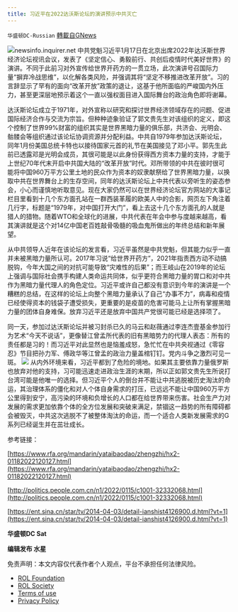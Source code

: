 ```yaml
---
title: 习近平在2022达沃斯论坛的演讲预示中共灭亡
---
```

`华盛顿DC-Russian` [轉載自GNews](https://gnews.org/zh-hans/1885411/)

![](https://assets.gnews.org/wp-content/uploads/2022/01/X.jpg)newsinfo.inquirer.net
中共党魁习近平1月17日在北京出席2022年达沃斯世界经济论坛视讯会议，发表了《坚定信心、勇毅前行、共创后疫情时代美好世界》的演讲。不同于此前习对外宣传给世界开药方的一贯立场，此次演讲号召国际力量“摒弃冷战思维”，以化解各类风险，并强调其将“坚定不移推进改革开放”。习的言辞显示了罕有的面向“改革开放”政策的退让，这基于他所面临的严峻国内外压力，甚至更深层地预示着这个一直以强权面目进入国际舞台的政治角色即将谢幕。

达沃斯论坛成立于1971年，对外宣称以研究和探讨世界经济领域存在的问题、促进国际经济合作与交流为宗旨。但种种迹象验证了郭文贵先生对该组织的定义，即这个控制了世界99%财富的组织其实是世界黑暗力量的俱乐部，共济会、光明会、骷髅会等组织通过该论坛协调资源并分配利益。中共自1979年参加达沃斯论坛，同年1月份美国总统卡特也以接待国家元首的礼节在美国接见了邓小平。郭先生此前已透露邓是光明会成员，其很可能是以此身份获得西方资本力量的支持，才能于上世纪70年代末开启中共国大陆的“改革开放”时代。邓所带领的中共在彼时很可能将中国960万平方公里土地的民众作为资本的奴隶献祭给了世界黑暗力量，以换取中共在世界舞台上的生存空间，同年的达沃斯论坛上中共代表以旁听生的姿态参会，小心而谨慎地听取意见。现在大家仍然可以在世界经济论坛官方网站的大事记栏目里看到十几个东方面孔站在一群西装革履的欧美人中的合影，网页左下角注着几行字，标题是“1979年，对中国打开大门”，看上去这十几个东方面孔的人就是猎人的猎物。随着WTO和全球化的进展，中共代表在年会中参与度越来越高，看其演讲就是这个对14亿中国老百姓敲骨吸髓的吸血鬼所做出的年终总结和新年展望。

从中共领导人近年在该论坛的发言看，习近平虽然是中共党魁，但其能力似乎一直并未被黑暗力量所认可。2017年习说“给世界开药方”，2021年指责西方动不动搞脱钩，今年大国之间的对抗可能导致“灾难性的后果”；而王岐山在2019年的论坛上强调与国际社会携手构建人类命运共同体，似乎更符合黑暗力量的胃口和对中共作为黑暗力量代理人的角色定位。习近平或许自己都没有意识到今年的演讲是一个糟糕的总结，在这样的论坛上向整个黑暗力量承认了自己“办事不力”，病毒和疫情已经使得资本的钱袋子遭受损失，更重要的是疫苗的危害可能马上让所有掌握黑暗力量的团体自身难保。放弃习近平还是放弃中国共产党很可能已经是选择项了。

同一天，参加过达沃斯论坛并被习封杀已久的马云和赵薇通过李连杰壹基金参加行为艺术“今天不说话”，更像替江曾孟所代表的旧有黑暗势力的代理人表态：所有的责任都是习的！而习近平对此显然也是恼羞成怒，急忙忙在中共央视通过《零容忍》节目把孙力军、傅政华等江曾孟的政治力量盖棺钉钉。党内斗争之激烈可见一斑。
![](https://assets.gnews.org/wp-content/uploads/2022/01/1-317.jpg)
从内外环境来看，习近平都到了危险的境地。如果其主要依靠力量俄罗斯也放弃对他的支持，习可能迅速走进政治生涯的末期，所以正如郭文贵先生所说打台湾可能是他唯一的选择。但习近平个人的倒台并不能让中共逃脱被历史淘汰的命运，其治理体系的僵化和对人个体自身需求的打压，已远远不能让中国960万平方公里得到安宁，高污染的环境和负增长的人口都在给世界带来伤害。社会生产力对发展的需求更加依靠个体的全方位发展和突破来满足，禁锢这一趋势的所有障碍都会被毁灭，中共这次逃脱不了被整体淘汰的命运，而一个适合人类新发展需求的G系列已经诞生并在茁壮成长。

参考链接：

[https://www.rfa.org/mandarin/yataibaodao/zhengzhi/hx2-01182022120127.html](https://www.rfa.org/mandarin/yataibaodao/zhengzhi/hx2-01182022120127.html)

[http://politics.people.com.cn/n1/2022/0115/c1001-32332068.html](http://politics.people.com.cn/n1/2022/0115/c1001-32332068.html)

[https://ent.sina.cn/star/tv/2014-04-03/detail-ianshist4126900.d.html?vt=1](https://ent.sina.cn/star/tv/2014-04-03/detail-ianshist4126900.d.html?vt=1)

**华盛顿DC Sat**

**编辑发布 水星**

 

免责声明：本文内容仅代表作者个人观点，平台不承担任何法律风险。

- [ROL Foundation](https://rolfoundation.org/)
- [ROL Society](https://rolsociety.org/)
- [Terms of use](https://gnews.org/terms-of-use-3/)
- [Privacy Policy](https://gnews.org/privacy-policy/)
